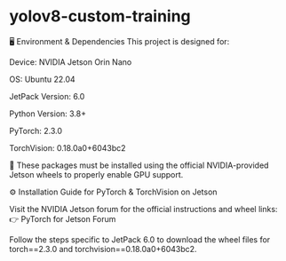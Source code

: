 # yolov8-custom-training
🖥️ Environment & Dependencies
This project is designed for:

Device: NVIDIA Jetson Orin Nano

OS: Ubuntu 22.04

JetPack Version: 6.0

Python Version: 3.8+

PyTorch: 2.3.0

TorchVision: 0.18.0a0+6043bc2

🚨 These packages must be installed using the official NVIDIA-provided Jetson wheels to properly enable GPU support.

⚙️ Installation Guide for PyTorch & TorchVision on Jetson 

Visit the NVIDIA Jetson forum for the official instructions and wheel links:
👉 PyTorch for Jetson Forum

Follow the steps specific to JetPack 6.0 to download the wheel files for torch==2.3.0 and torchvision==0.18.0a0+6043bc2.
